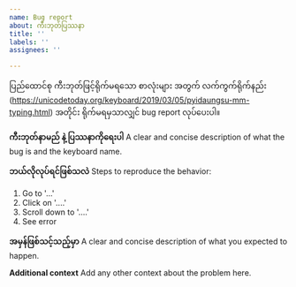 ```yaml
---
name: Bug report
about: ကီးဘုတ်ပြဿနာ
title: ''
labels: ''
assignees: ''

---
```


ပြည်ထောင်စု ကီးဘုတ်ဖြင့်ရိုက်မရသော စာလုံးများ အတွက် လက်ကွက်ရိုက်နည်း (https://unicodetoday.org/keyboard/2019/03/05/pyidaungsu-mm-typing.html) အတိုင်း ရိုက်မရမှသာလျှင် bug report လုပ်ပေးပါ။ 

**ကီးဘုတ်နာမည် နဲ့ ပြဿနာကိုရေးပါ**
A clear and concise description of what the bug is and the keyboard name.

**ဘယ်လိုလုပ်ရင်ဖြစ်သလဲ**
Steps to reproduce the behavior:
1. Go to '...'
2. Click on '....'
3. Scroll down to '....'
4. See error

**အမှန်ဖြစ်သင့်သည့်မှာ**
A clear and concise description of what you expected to happen.

**Additional context**
Add any other context about the problem here.

